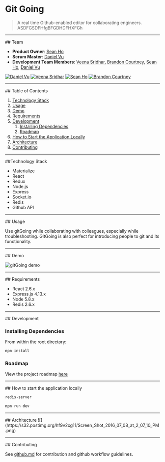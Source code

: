 # Git Going
> A real time Github-enabled editor for collaborating engineers.  ASDFGSDFHfgBFGDHDFHXFGh

<hr>
## Team

  - __Product Owner__: [Sean Ho](https://github.com/seanhho)
  - __Scrum Master__: [Daniel Vu](https://github.com/d-vu)
  - __Development Team Members__: [Veena Sridhar](https://github.com/veena-sridhar), [Brandon Courtney](https://github.com/bcourtney5965), [Sean Ho](https://github.com/seanhho), [Daniel Vu](https://github.com/d-vu)

[![Daniel Vu](https://avatars3.githubusercontent.com/u/17260170?v=3&s=150)](http://github.com/d-vu)
[![Veena Sridhar](https://avatars1.githubusercontent.com/u/9629061?v=3&s=150)](https://github.com/veena-sridhar)
[![Sean Ho](https://avatars2.githubusercontent.com/u/3504821?v=3&s=150)](http://github.com/seanhho)
[![Brandon Courtney](https://avatars3.githubusercontent.com/u/7043747?v=3&s=150)](http://github.com/)

<hr>
## Table of Contents

1. [Technology Stack](#technology-stack)
1. [Usage](#usage)
1. [Demo](#demo)
1. [Requirements](#requirements)
1. [Development](#development)
    1. [Installing Dependencies](#installing-dependencies)
    1. [Roadmap](#roadmap)
1. [How to Start the Application Locally](#how-to-start-the-application-locally)
1. [Architecture](#architecture)
1. [Contributing](#contributing)

<hr>
##Technology Stack

- Materialize
- React
- Redux
- Node.js
- Express
- Socket.io
- Redis
- Github API

<hr>
## Usage

Use gitGoing while collaborating with colleagues, especially while troubleshooting.  GitGoing is also perfect for introducing people to git and its functionality.  

<hr>
## Demo

![gitGoing demo](https://i.makeagif.com/media/7-08-2016/cMGTgq.gif)


<hr>
## Requirements

- React 2.6.x
- Express.js 4.13.x
- Node 5.8.x
- Redis 2.6.x

<hr>
## Development

### Installing Dependencies

From within the root directory:

```sh
npm install
```

### Roadmap

View the project roadmap [here](https://github.com/Devtool-Labs/gitGoing/issues)

<hr>
## How to start the application locally

```sh
redis-server
```
```sh
npm run dev
```

<hr>
## Architecture      
![](https://s32.postimg.org/hf9v2xg11/Screen_Shot_2016_07_08_at_2_07_10_PM.png)

<hr>
## Contributing

See [github.md](github.md) for contribution and github workflow guidelines.

